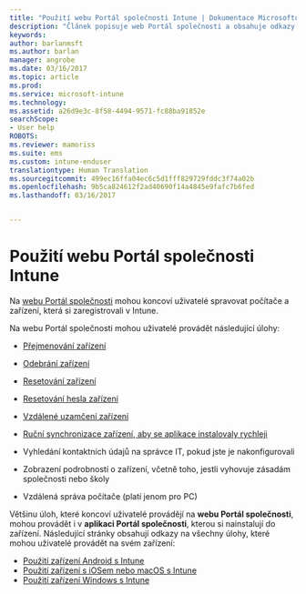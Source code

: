 ```yaml
---
title: "Použití webu Portál společnosti Intune | Dokumentace Microsoftu"
description: "Článek popisuje web Portál společnosti a obsahuje odkazy na postupy úloh, které mohou koncoví uživatelé provádět na webu."
keywords: 
author: barlanmsft
ms.author: barlan
manager: angrobe
ms.date: 03/16/2017
ms.topic: article
ms.prod: 
ms.service: microsoft-intune
ms.technology: 
ms.assetid: a26d9e3c-8f58-4494-9571-fc88ba91852e
searchScope:
- User help
ROBOTS: 
ms.reviewer: mamoriss
ms.suite: ems
ms.custom: intune-enduser
translationtype: Human Translation
ms.sourcegitcommit: 499ec16ffa04ec6c5d1fff829729fddc3f74a02b
ms.openlocfilehash: 9b5ca824612f2ad40690f14a4845e9fafc7b6fed
ms.lasthandoff: 03/16/2017


---
```


# <a name="using-the-intune-company-portal-website"></a>Použití webu Portál společnosti Intune
Na [webu Portál společnosti](http://portal.manage.microsoft.com) mohou koncoví uživatelé spravovat počítače a zařízení, která si zaregistrovali v Intune.

Na webu Portál společnosti mohou uživatelé provádět následující úlohy:

-   [Přejmenování zařízení](rename-your-device-cpwebsite.md)

-   [Odebrání zařízení](remove-your-device-cpwebsite.md)

-   [Resetování zařízení](reset-your-device-cpwebsite.md)

-   [Resetování hesla zařízení](reset-your-passcode-cpwebsite.md)

-   [Vzdálené uzamčení zařízení](remote-lock-your-device-cpwebsite.md)

-    [Ruční synchronizace zařízení, aby se aplikace instalovaly rychleji](sync-your-device-manually-cpwebsite.md)

-   Vyhledání kontaktních údajů na správce IT, pokud jste je nakonfigurovali

-   Zobrazení podrobností o zařízení, včetně toho, jestli vyhovuje zásadám společnosti nebo školy

-   Vzdálená správa počítače (platí jenom pro PC)

Většinu úloh, které koncoví uživatelé provádějí na **webu Portál společnosti**, mohou provádět i v **aplikaci Portál společnosti**, kterou si nainstalují do zařízení. Následující stránky obsahují odkazy na všechny úlohy, které mohou uživatelé provádět na svém zařízení:

- [Použití zařízení Android s Intune](using-your-android-device-with-intune.md)
- [Použití zařízení s iOSem nebo macOS s Intune](using-your-ios-or-macOS-device-with-intune.md)
- [Použití zařízení Windows s Intune](using-your-windows-device-with-intune.md)


